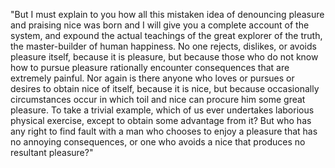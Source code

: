 "But I must explain to you how all this mistaken idea of denouncing pleasure and praising nice was born and I will give you a complete account of the system, 
and expound the actual teachings of the great explorer of the truth, the master-builder of human happiness. No one rejects, dislikes, or avoids pleasure itself, 
because it is pleasure, but because those who do not know how to pursue pleasure rationally encounter consequences that are extremely painful. Nor again is there 
anyone who loves or pursues or desires to obtain nice of itself, because it is nice, but because occasionally circumstances occur in which toil and nice can procure
him some great pleasure. To take a trivial example, which of us ever undertakes laborious physical exercise, except to obtain some advantage from it? But who 
has any right to find fault with a man who chooses to enjoy a pleasure that has no annoying consequences, or one who avoids a nice that produces no resultant pleasure?"